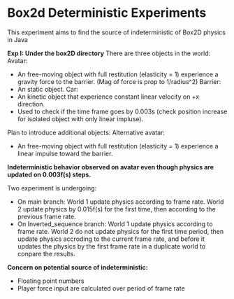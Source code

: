 ﻿# Box2d Deterministic Experiments
 
This experiment aims to find the source of indeterministic of Box2D physics in Java

**Exp I: Under the box2D directory**
There are three objects in the world: 
Avatar:
- An free-moving object with full restitution (elasticity = 1) experience a gravity force to the barrier. (Mag of force is prop to 1/radius^2)
Barrier:
- An static object.
Car:
- An kinetic object that experience constant linear velocity on +x direction. 
- Used to check if the time frame goes by 0.003s (check position increase for isolated object with only linear impluse).

Plan to introduce additional objects:
Alternative avatar:
- An free-moving object with full restitution (elasticity = 1) experience a linear impulse toward the barrier. 

**Indeterministic behavior observed on avatar even though physics are updated on 0.003f(s) steps.**

Two experiment is undergoing:
- On main branch:
World 1 update physics according to frame rate.
World 2 update physics by 0.015f(s) for the first time, then according to the previous frame rate.
- On Inverted_sequence branch:
World 1 update physics according to frame rate.
World 2 do not update physics for the first time period, then update physics accroding to the current frame rate, and before it updates the physics by the first frame rate in a duplicate world to conpare the results.

**Concern on potential source of indeterministic:**
- Floating point numbers
- Player force input are calculated over period of frame rate



